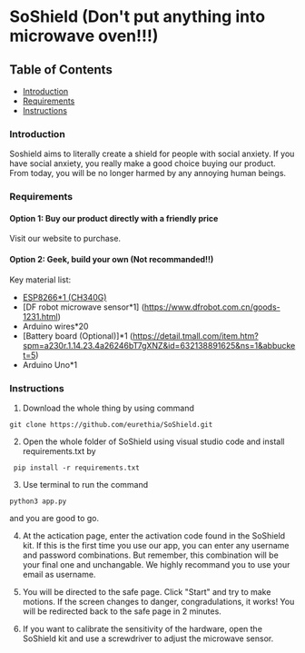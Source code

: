 # SoShield (Don't put anything into microwave oven!!!)

## Table of Contents

- [Introduction](#Introduction)
- [Requirements](#Requirements)
- [Instructions](#Instructions)

### Introduction
Soshield aims to literally create a shield for people with social anxiety. If you have social anxiety, you really make a good choice buying our product. From today, you will be no longer harmed by any annoying human beings. 

### Requirements

#### Option 1: Buy our product directly with a friendly price
Visit our website to purchase.

#### Option 2: Geek, build your own (Not recommanded!!)
Key material list:
- [ESP8266\*1 (CH340G)](https://detail.tmall.com/item.htm?spm=a230r.1.14.16.32d967dfbd0Mvz&id=606082163513&ns=1&abbucket=5)
- [DF robot microwave sensor\*1] (https://www.dfrobot.com.cn/goods-1231.html)
- Arduino wires\*20
- [Battery board (Optional)]\*1 (https://detail.tmall.com/item.htm?spm=a230r.1.14.23.4a26246bT7gXNZ&id=632138891625&ns=1&abbucket=5)
- Arduino Uno\*1


### Instructions
1. Download the whole thing by using command
```
git clone https://github.com/eurethia/SoShield.git
```
2. Open the whole folder of SoShield using visual studio code and install requirements.txt by
 ```
  pip install -r requirements.txt
 ```
3. Use terminal to run the command
  ```
  python3 app.py
  ```
  and you are good to go.

4. At the actication page, enter the activation code found in the SoShield kit. If this is the first time you use our app, you can enter any username and password combinations. But remember, this combination will be your final one and unchangable. We highly recommand you to use your email as username.

5. You will be directed to the safe page. Click "Start" and try to make motions. If the screen changes to danger, congradulations, it works! You will be redirected back to the safe page in 2 minutes.

6. If you want to calibrate the sensitivity of the hardware, open the SoShield kit and use a screwdriver to adjust the microwave sensor. 
